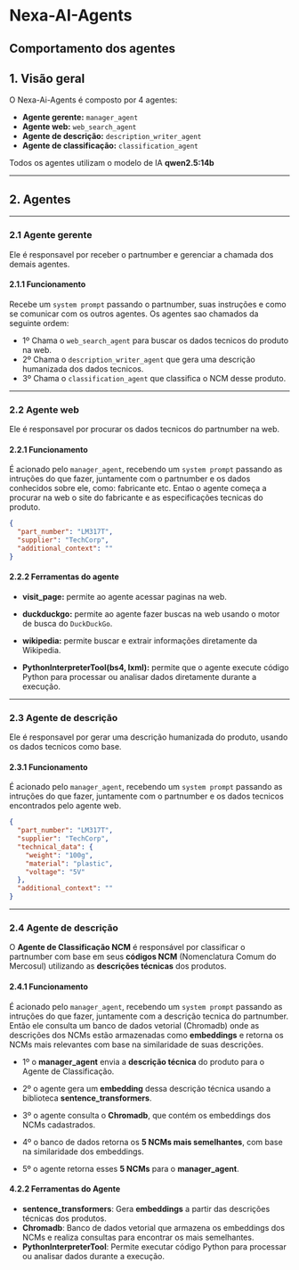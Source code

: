 # Nexa-AI-Agents

Comportamento dos agentes
---

## 1. Visão geral

O Nexa-Ai-Agents é composto por 4 agentes:

- **Agente gerente:** `manager_agent`
- **Agente web:** `web_search_agent`
- **Agente de descrição:** `description_writer_agent`
- **Agente de classificação:** `classification_agent`

Todos os agentes utilizam o modelo de IA **qwen2.5:14b** 

---

## 2. Agentes

---

### 2.1 Agente gerente

Ele é responsavel por receber o partnumber e gerenciar a chamada dos demais agentes.

#### 2.1.1 Funcionamento

Recebe um `system prompt` passando o partnumber, suas instruções e como se comunicar com os outros agentes. Os agentes sao chamados da seguinte ordem:

- 1º Chama o `web_search_agent` para buscar os dados tecnicos do produto na web.
- 2º Chama o `description_writer_agent` que gera uma descrição humanizada dos dados tecnicos.
- 3º Chama o `classification_agent` que classifica o NCM desse produto.

---

### 2.2 Agente web

Ele é responsavel por procurar os dados tecnicos do partnumber na web.

#### 2.2.1 Funcionamento

É acionado pelo `manager_agent`, recebendo um `system prompt` passando as intruções do que fazer, juntamente com o partnumber e os dados conhecidos sobre ele, como: fabricante etc. Entao o agente começa a procurar na web o site do fabricante e as especificações tecnicas do produto.

```json
{
  "part_number": "LM317T",
  "supplier": "TechCorp",
  "additional_context": ""
}
```

#### 2.2.2 Ferramentas do agente

- **visit_page:** permite ao agente acessar paginas na web.

- **duckduckgo:** permite ao agente fazer buscas na web usando o motor de busca do `DuckDuckGo`. 

- **wikipedia:** permite buscar e extrair informações diretamente da Wikipedia. 

- **PythonInterpreterTool(bs4, lxml):** permite que o agente execute código Python para processar ou analisar dados diretamente durante a execução.

---

### 2.3 Agente de descrição

Ele é responsavel por gerar uma descrição humanizada do produto, usando os dados tecnicos como base.

#### 2.3.1 Funcionamento

É acionado pelo `manager_agent`, recebendo um `system prompt` passando as intruções do que fazer, juntamente com o partnumber e os dados tecnicos encontrados pelo agente web.

```json
{
  "part_number": "LM317T",
  "supplier": "TechCorp",
  "technical_data": {
    "weight": "100g",
    "material": "plastic",
    "voltage": "5V"
  },
  "additional_context": ""
}
```

---

### 2.4 Agente de descrição


O **Agente de Classificação NCM** é responsável por classificar o partnumber com base em seus **códigos NCM** (Nomenclatura Comum do Mercosul) utilizando as **descrições técnicas** dos produtos. 

#### 2.4.1 Funcionamento
 
É acionado pelo `manager_agent`, recebendo um `system prompt` passando as intruções do que fazer, juntamente com a descrição tecnica do partnumber. Então ele consulta um banco de dados vetorial (Chromadb) onde as descrições dos NCMs estão armazenadas como **embeddings** e retorna os NCMs mais relevantes com base na similaridade de suas descrições.

- 1º o **manager_agent** envia a **descrição técnica** do produto para o Agente de Classificação.

- 2º o agente gera um **embedding** dessa descrição técnica usando a biblioteca **sentence_transformers**.

- 3º o agente consulta o **Chromadb**, que contém os embeddings dos NCMs cadastrados.

- 4º o banco de dados retorna os **5 NCMs mais semelhantes**, com base na similaridade dos embeddings.

- 5º o agente retorna esses **5 NCMs** para o **manager_agent**.

#### 4.2.2 Ferramentas do Agente

- **sentence_transformers**: Gera **embeddings** a partir das descrições técnicas dos produtos.
- **Chromadb**: Banco de dados vetorial que armazena os embeddings dos NCMs e realiza consultas para encontrar os mais semelhantes.
- **PythonInterpreterTool**: Permite executar código Python para processar ou analisar dados durante a execução.

